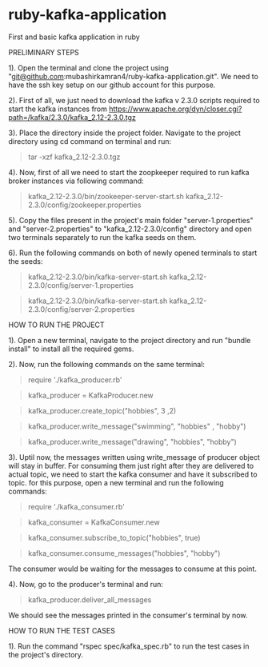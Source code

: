 # ruby-kafka-application
First and basic kafka application in ruby

PRELIMINARY STEPS

1). Open the terminal and clone the project using "git@github.com:mubashirkamran4/ruby-kafka-application.git". We need to have the ssh key setup on our github account for this purpose.

2). First of all, we just need to download the kafka v 2.3.0 scripts required to start the kafka instances from https://www.apache.org/dyn/closer.cgi?path=/kafka/2.3.0/kafka_2.12-2.3.0.tgz

3). Place the directory inside the project folder. Navigate to the project directory using cd command on terminal and run:
>tar -xzf kafka_2.12-2.3.0.tgz


4). Now, first of all we need to start the zoopkeeper required to run kafka broker instances via following command:
> kafka_2.12-2.3.0/bin/zookeeper-server-start.sh kafka_2.12-2.3.0/config/zookeeper.properties

5). Copy the files present in the project's main folder "server-1.properties" and "server-2.properties" to "kafka_2.12-2.3.0/config" directory
and open two terminals separately to run the kafka seeds on them.

6). Run the following commands on both of newly opened terminals to start the seeds:

> kafka_2.12-2.3.0/bin/kafka-server-start.sh kafka_2.12-2.3.0/config/server-1.properties

> kafka_2.12-2.3.0/bin/kafka-server-start.sh kafka_2.12-2.3.0/config/server-2.properties

HOW TO RUN THE PROJECT

1). Open a new terminal, navigate to the project directory and run "bundle install" to install all the required gems.

2). Now, run the following commands on the same terminal:

>  require './kafka_producer.rb'

>  kafka_producer = KafkaProducer.new

>  kafka_producer.create_topic("hobbies", 3 ,2)

>  kafka_producer.write_message("swimming", "hobbies" , "hobby")

>  kafka_producer.write_message("drawing", "hobbies", "hobby")

3). Uptil now, the messages written using write_message of producer object will stay in buffer. For consuming them just right after
they are delivered to actual topic, we need to start the kafka consumer and have it subscribed to topic. for this purpose,
open a new terminal and run the following commands:

> require './kafka_consumer.rb'

> kafka_consumer = KafkaConsumer.new

> kafka_consumer.subscribe_to_topic("hobbies", true)

> kafka_consumer.consume_messages("hobbies", "hobby")

The consumer would be waiting for the messages to consume at this point.

4). Now, go to the producer's terminal and run:

> kafka_producer.deliver_all_messages

We should see the messages printed in the consumer's terminal by now.


HOW TO RUN THE TEST CASES

1). Run the command "rspec spec/kafka_spec.rb" to run the test cases in the project's directory.
